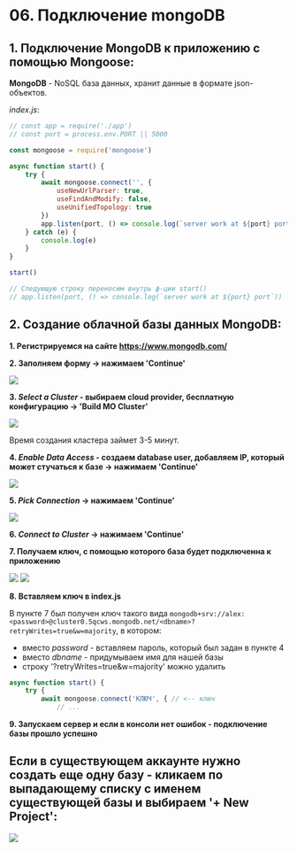 # 06. Подключение mongoDB

## 1. Подключение MongoDB к приложению с помощью Mongoose:

**MongoDB** - NoSQL база данных, хранит данные в формате json-объектов.

*index.js*:
```js
// const app = require('./app')
// const port = process.env.PORT || 5000

const mongoose = require('mongoose')

async function start() {
	try {
		await mongoose.connect('', {
			useNewUrlParser: true,
			useFindAndModify: false,
			useUnifiedTopology: true 
		})
		app.listen(port, () => console.log(`server work at ${port} port`))
	} catch (e) {
		console.log(e)
	}
}

start()

// Следующую строку переносим внутрь ф-ции start()
// app.listen(port, () => console.log(`server work at ${port} port`))
```

## 2. Создание облачной базы данных MongoDB:

**1. Регистрируемся на сайте https://www.mongodb.com/**

**2. Заполняем форму -> нажимаем 'Continue'**

![](./imgs/06.1.png)

**3. *Select a Cluster* - выбираем cloud provider, бесплатную конфигурацию -> 'Build MO Cluster'**

![](./imgs/06.2.png)

Время создания кластера займет 3-5 минут.

**4. *Enable Data Access* - создаем database user, добавляем IP, который может стучаться к базе -> нажимаем 'Continue'**

![](./imgs/06.3.png)

**5. *Pick Connection* -> нажимаем 'Continue'**

![](./imgs/06.4.png)

**6. *Connect to Cluster* -> нажимаем 'Continue'**

**7. Получаем ключ, с помощью которого база будет подключенна к приложению**

![](./imgs/06.5.png)
![](./imgs/06.6.png)

**8. Вставляем ключ в index.js**

В пункте 7 был получен ключ такого вида `mongodb+srv://alex:<password>@cluster0.5qcws.mongodb.net/<dbname>?retryWrites=true&w=majority`, в котором:
- вместо *password* - вставляем пароль, который был задан в пункте 4
- вместо *dbname* - придумываем имя для нашей базы
- строку '?retryWrites=true&w=majority' можно удалить

```js
async function start() {
	try {
		await mongoose.connect('КЛЮЧ', { // <-- ключ
			// ...
```

**9. Запускаем сервер и если в консоли нет ошибок - подключение базы прошло успешно**

## Если в существующем аккаунте нужно создать еще одну базу - кликаем по выпадающему списку с именем существующей базы и выбираем '+ New Project':   
![](./imgs/06.7.png)
